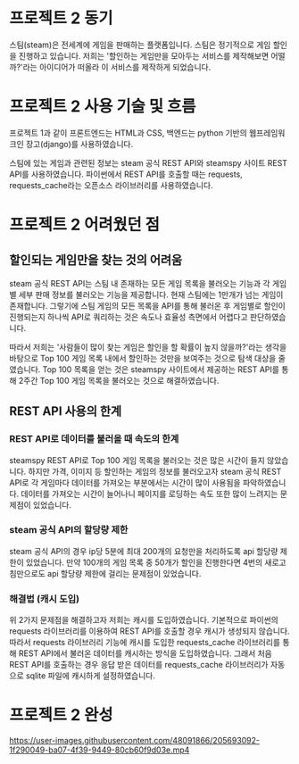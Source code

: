 # 프로젝트 2 동기
스팀(steam)은 전세계에 게임을 판매하는 플랫폼입니다. 스팀은 정기적으로 게임 할인을 진행하고 있습니다. 저희는 '할인하는 게임만을 모아두는 서비스를 제작해보면 어떨까?'라는 아이디어가 떠올라 이 서비스를 제작하게 되었습니다.

# 프로젝트 2 사용 기술 및 흐름
프로젝트 1과 같이 프론트엔드는 HTML과 CSS, 백엔드는 python 기반의 웹프레임워크인 장고(django)를 사용하였습니다.
   
스팀에 있는 게임과 관련된 정보는 steam 공식 REST API와 steamspy 사이트 REST API를 사용하였습니다. 파이썬에서 REST API를 호출할 때는 requests, requests_cache라는 오픈소스 라이브러리를 사용하였습니다.

# 프로젝트 2 어려웠던 점
## 할인되는 게임만을 찾는 것의 어려움
steam 공식 REST API는 스팀 내 존재하는 모든 게임 목록을 불러오는 기능과 각 게임별 세부 판매 정보를 불러오는 기능을 제공합니다. 현재 스팀에는 1만개가 넘는 게임이 존재합니다. 그렇기에 스팀 게임의 모든 목록을 API를 통해 불러온 후 게임별로 할인이 진행되는지 하나씩 API로 쿼리하는 것은 속도나 효율성 측면에서 어렵다고 판단하였습니다.
   
따라서 저희는 '사람들이 많이 찾는 게임은 할인을 할 확률이 높지 않을까?'라는 생각을 바탕으로 Top 100 게임 목록 내에서 할인하는 것만을 보여주는 것으로 탐색 대상을 줄였습니다. Top 100 목록을 얻는 것은 steamspy 사이트에서 제공하는 REST API를 통해 2주간 Top 100 게임 목록을 불러오는 것으로 해결하였습니다.

## REST API 사용의 한계
### REST API로 데이터를 불러올 때 속도의 한계
steamspy REST API로 Top 100 게임 목록을 불러오는 것은 많은 시간이 들지 않았습니다. 하지만 가격, 이미지 등 할인하는 게임의 정보를 불러오고자 steam 공식 REST API로 각 게임마다 데이터를 가져오는 부분에서는 시간이 많이 사용됨을 파악하였습니다. 데이터를 가져오는 시간이 늘어나니 페이지를 로딩하는 속도 또한 많이 느려지는 문제점이 있었습니다.

### steam 공식 API의 할당량 제한
steam 공식 API의 경우 ip당 5분에 최대 200개의 요청만을 처리하도록 api 할당량 제한이 있었습니다. 만약 100개의 게임 목록 중 50개가 할인을 진행한다면 4번의 새로고침만으로도 api 할당량 제한에 걸리는 문제점이 있었습니다.

### 해결법 (캐시 도입)
위 2가지 문제점을 해결하고자 저희는 캐시를 도입하였습니다. 기본적으로 파이썬의 requests 라이브러리를 이용하여 REST API를 호출할 경우 캐시가 생성되지 않습니다. 따라서 requests 라이브러리 기능에 캐시를 도입한 requests_cache 라이브러리를 통해 REST API에서 불러온 데이터를 캐시하는 방식을 도입하였습니다. 그래서 처음 REST API를 호출하는 경우 응답 받은 데이터를 requests_cache 라이브러리가 자동으로 sqlite 파일에 캐시하게 설정하였습니다.

# 프로젝트 2 완성
https://user-images.githubusercontent.com/48091866/205693092-1f290049-ba07-4f39-9449-80cb60f9d03e.mp4